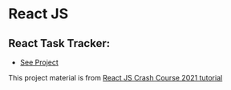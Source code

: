 # React JS

## React Task Tracker:
+ [See Project](./react-task-tracker)

This project material is from [React JS Crash Course 2021 tutorial](https://www.youtube.com/watch?v=w7ejDZ8SWv8&ab_channel=TraversyMedia)
